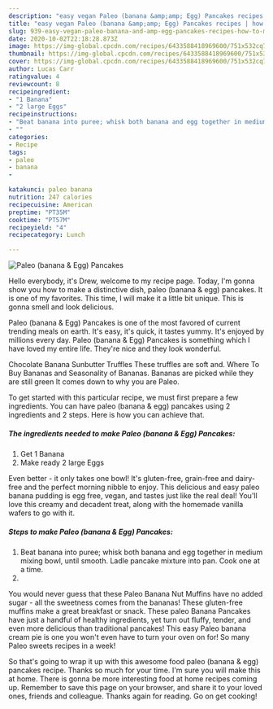 ```yaml
---
description: "easy vegan Paleo (banana &amp;amp; Egg) Pancakes recipes | how to make good Paleo (banana &amp;amp; Egg) Pancakes"
title: "easy vegan Paleo (banana &amp;amp; Egg) Pancakes recipes | how to make good Paleo (banana &amp;amp; Egg) Pancakes"
slug: 939-easy-vegan-paleo-banana-and-amp-egg-pancakes-recipes-how-to-make-good-paleo-banana-and-amp-egg-pancakes
date: 2020-10-02T22:18:28.873Z
image: https://img-global.cpcdn.com/recipes/6433588418969600/751x532cq70/paleo-banana-egg-pancakes-recipe-main-photo.jpg
thumbnail: https://img-global.cpcdn.com/recipes/6433588418969600/751x532cq70/paleo-banana-egg-pancakes-recipe-main-photo.jpg
cover: https://img-global.cpcdn.com/recipes/6433588418969600/751x532cq70/paleo-banana-egg-pancakes-recipe-main-photo.jpg
author: Lucas Carr
ratingvalue: 4
reviewcount: 8
recipeingredient:
- "1 Banana"
- "2 large Eggs"
recipeinstructions:
- "Beat banana into puree; whisk both banana and egg together in medium mixing bowl, until smooth. Ladle pancake mixture into pan. Cook one at a time."
- ""
categories:
- Recipe
tags:
- paleo
- banana
- 

katakunci: paleo banana  
nutrition: 247 calories
recipecuisine: American
preptime: "PT35M"
cooktime: "PT57M"
recipeyield: "4"
recipecategory: Lunch

---
```



![Paleo (banana &amp; Egg) Pancakes](https://img-global.cpcdn.com/recipes/6433588418969600/751x532cq70/paleo-banana-egg-pancakes-recipe-main-photo.jpg)

Hello everybody, it's Drew, welcome to my recipe page. Today, I'm gonna show you how to make a distinctive dish, paleo (banana &amp; egg) pancakes. It is one of my favorites. This time, I will make it a little bit unique. This is gonna smell and look delicious.

Paleo (banana &amp; Egg) Pancakes is one of the most favored of current trending meals on earth. It's easy, it's quick, it tastes yummy. It's enjoyed by millions every day. Paleo (banana &amp; Egg) Pancakes is something which I have loved my entire life. They're nice and they look wonderful.

Chocolate Banana Sunbutter Truffles These truffles are soft and. Where To Buy Bananas and Seasonality of Bananas. Bananas are picked while they are still green It comes down to why you are Paleo.


To get started with this particular recipe, we must first prepare a few ingredients. You can have paleo (banana &amp; egg) pancakes using 2 ingredients and 2 steps. Here is how you can achieve that.

<!--inarticleads1-->

##### The ingredients needed to make Paleo (banana &amp; Egg) Pancakes:

1. Get 1 Banana
1. Make ready 2 large Eggs


Even better - it only takes one bowl! It&#39;s gluten-free, grain-free and dairy-free and the perfect morning nibble to enjoy. This delicious and easy paleo banana pudding is egg free, vegan, and tastes just like the real deal! You&#39;ll love this creamy and decadent treat, along with the homemade vanilla wafers to go with it. 

<!--inarticleads2-->

##### Steps to make Paleo (banana &amp; Egg) Pancakes:

1. Beat banana into puree; whisk both banana and egg together in medium mixing bowl, until smooth. Ladle pancake mixture into pan. Cook one at a time.
1. 


You would never guess that these Paleo Banana Nut Muffins have no added sugar - all the sweetness comes from the bananas! These gluten-free muffins make a great breakfast or snack. These paleo Banana Pancakes have just a handful of healthy ingredients, yet turn out fluffy, tender, and even more delicious than traditional pancakes! This easy Paleo banana cream pie is one you won&#39;t even have to turn your oven on for! So many Paleo sweets recipes in a week! 

So that's going to wrap it up with this awesome food paleo (banana &amp; egg) pancakes recipe. Thanks so much for your time. I'm sure you will make this at home. There is gonna be more interesting food at home recipes coming up. Remember to save this page on your browser, and share it to your loved ones, friends and colleague. Thanks again for reading. Go on get cooking!
